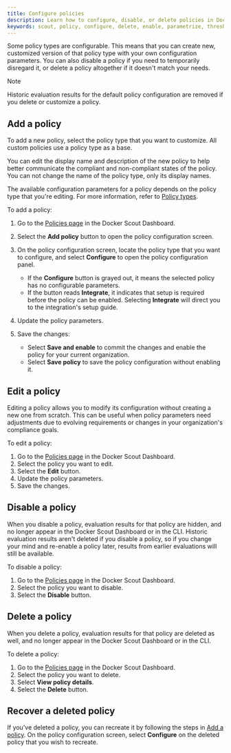 ```yaml
---
title: Configure policies
description: Learn how to configure, disable, or delete policies in Docker Scout
keywords: scout, policy, configure, delete, enable, parametrize, thresholds
---
```


Some policy types are configurable. This means that you can create new,
customized version of that policy type with your own configuration parameters.
You can also disable a policy if you need to temporarily disregard it, or
delete a policy altogether if it doesn't match your needs.

> [!NOTE]
> Historic evaluation results for the default policy configuration are removed
> if you delete or customize a policy.

## Add a policy

To add a new policy, select the policy type that you want to customize. All
custom policies use a policy type as a base.

You can edit the display name and description of the new policy to help
better communicate the compliant and non-compliant states of the policy.
You can not change the name of the policy type, only its display names.

The available configuration parameters for a policy depends on the
policy type that you're editing. For more information, refer to
[Policy types](/manuals/scout/policy/_index.md#policy-types).

To add a policy:

1. Go to the [Policies page](https://scout.docker.com/reports/policy) in the Docker Scout Dashboard.
2. Select the **Add policy** button to open the policy configuration screen.
3. On the policy configuration screen, locate the policy type that you want to
   configure, and select **Configure** to open the policy configuration panel.

   - If the **Configure** button is grayed out, it means the selected policy
     has no configurable parameters.
   - If the button reads **Integrate**, it indicates that setup is required
     before the policy can be enabled. Selecting **Integrate** will direct you
     to the integration's setup guide.

4. Update the policy parameters.
5. Save the changes:

   - Select **Save and enable** to commit the changes and enable the policy for
     your current organization.
   - Select **Save policy** to save the policy configuration without enabling
     it.

## Edit a policy

Editing a policy allows you to modify its configuration without creating 
a new one from scratch. This can be useful when policy parameters need adjustments 
due to evolving requirements or changes in your organization's compliance goals.

To edit a policy:

1. Go to the [Policies page](https://scout.docker.com/reports/policy) in the Docker Scout Dashboard.
2. Select the policy you want to edit.
3. Select the **Edit** button.
4. Update the policy parameters.
5. Save the changes.

## Disable a policy

When you disable a policy, evaluation results for that policy are hidden, and
no longer appear in the Docker Scout Dashboard or in the CLI. Historic
evaluation results aren't deleted if you disable a policy, so if you change
your mind and re-enable a policy later, results from earlier evaluations will
still be available.

To disable a policy:

1. Go to the [Policies page](https://scout.docker.com/reports/policy) in the Docker Scout Dashboard.
2. Select the policy you want to disable.
3. Select the **Disable** button.

## Delete a policy

When you delete a policy, evaluation results for that policy are deleted as
well, and no longer appear in the Docker Scout Dashboard or in the CLI.

To delete a policy:

1. Go to the [Policies page](https://scout.docker.com/reports/policy) in the Docker Scout Dashboard.
2. Select the policy you want to delete.
3. Select **View policy details**.
4. Select the **Delete** button.

## Recover a deleted policy

If you've deleted a policy, you can recreate it by following the steps in [Add
a policy](#add-a-policy). On the policy configuration screen, select
**Configure** on the deleted policy that you wish to recreate.
